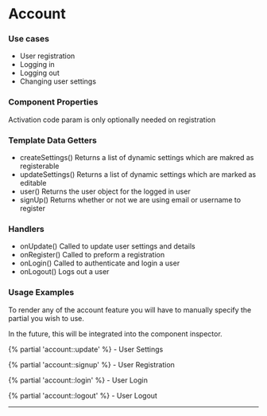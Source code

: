 # Account

### Use cases
* User registration
* Logging in
* Logging out
* Changing user settings

### Component Properties
Activation code param is only optionally needed on registration

### Template Data Getters
* createSettings()  Returns a list of dynamic settings which are makred as registerable
* updateSettings()  Returns a list of dynamic settings which are marked as editable
* user()  Returns the user object for the logged in user
* signUp()  Returns whether or not we are using email or username to register

### Handlers
* onUpdate()  Called to update user settings and details
* onRegister()  Called to preform a registration
* onLogin()  Called to authenticate and login a user
* onLogout()  Logs out a user

### Usage Examples
To render any of the account feature you will have to manually specify the partial you wish to use.

In the future, this will be integrated into the component inspector.

{% partial 'account::update' %}  - User Settings

{% partial 'account::signup' %}  - User Registration

{% partial 'account::login' %}   - User Login

{% partial 'account::logout' %}  - User Logout

***
